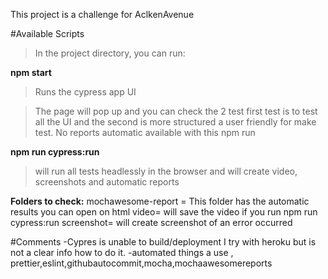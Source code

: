 
This project is a challenge for AclkenAvenue

#Available Scripts
>In the project directory, you can run:

**npm start**
>Runs the cypress app UI 


>The page will pop up and you can check the 2 test  first test is to test all the UI and the second is more structured a user friendly for make test.
>No reports automatic available with this npm run 

**npm run cypress:run**
>will run all tests headlessly in the browser 
>and will create video, screenshots and automatic reports




**Folders to check:**
mochawesome-report = This folder has the automatic results you can open on html
video= will save the video if you run  npm run cypress:run
screenshot= will create screenshot of an error occurred

 


#Comments
-Cypres is unable to build/deployment I try with  heroku but is not a clear info how to do it.
-automated things a use , prettier,eslint,githubautocommit,mocha,mochaawesomereports
